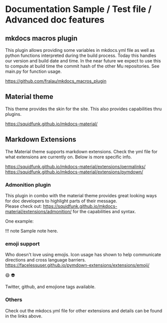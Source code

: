 # Documentation Sample / Test file / Advanced doc features

## mkdocs macros plugin

This plugin allows providing some variables in mkdocs.yml file as well as python functions interpreted during the build process.  Today this handles
our version and build date and time. In the near future we expect to use this to compute at build time the commit hash of the other Mu repositories.  See main.py for function usage.  

https://github.com/fralau/mkdocs_macros_plugin

## Material theme

This theme provides the skin for the site.  This also provides capabilities thru plugins.  

https://squidfunk.github.io/mkdocs-material/

## Markdown Extensions

The Material theme supports markdown extensions.  Check the yml file for what extensions are currently on.  Below is more specific info.  

https://squidfunk.github.io/mkdocs-material/extensions/permalinks/
https://squidfunk.github.io/mkdocs-material/extensions/pymdown/

### Admonition plugin

This plugin in combo with the material theme provides great looking ways for doc developers to highlight parts of their message.  
Please check out: https://squidfunk.github.io/mkdocs-material/extensions/admonition/ for the capabilities and syntax.  

One example:

!!! note
    Sample note here. 

### emoji support

Who doesn't love using emojis. Icon usage has shown to help communicate directions and cross language barriers.  
https://facelessuser.github.io/pymdown-extensions/extensions/emoji/

:smile: :alien:

Twitter, github, and emojione tags available.  

### Others

Check out the mkdocs.yml file for other extensions and details can be found in the links above. 